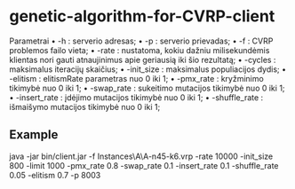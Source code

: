 # genetic-algorithm-for-CVRP-client
Parametrai
•	-h : serverio adresas;
•	-p : serverio prievadas;
•	-f : CVRP problemos failo vieta;
•	-rate : nustatoma, kokiu dažniu milisekundėmis klientas nori gauti atnaujinimus apie geriausią iki šio rezultatą;
•	-cycles : maksimalus iteracijų skaičius;
•	-init_size : maksimalus populiacijos dydis;
•	-elitism : elitismRate parametras nuo 0 iki 1;
•	-pmx_rate : kryžminimo tikimybė nuo 0 iki 1;
•	-swap_rate : sukeitimo mutacijos tikimybė nuo 0 iki 1;
•	-insert_rate : įdėjimo mutacijos tikimybė nuo 0 iki 1;
•	-shuffle_rate : išmaišymo mutacijos tikimybė nuo 0 iki 1;

## Example
java -jar bin/client.jar -f Instances\\A\\A-n45-k6.vrp -rate 10000 -init_size 800 -limit 1000 -pmx_rate 0.8 -swap_rate 0.1 -insert_rate 0.1 -shuffle_rate 0.05 -elitism 0.7 -p 8003
